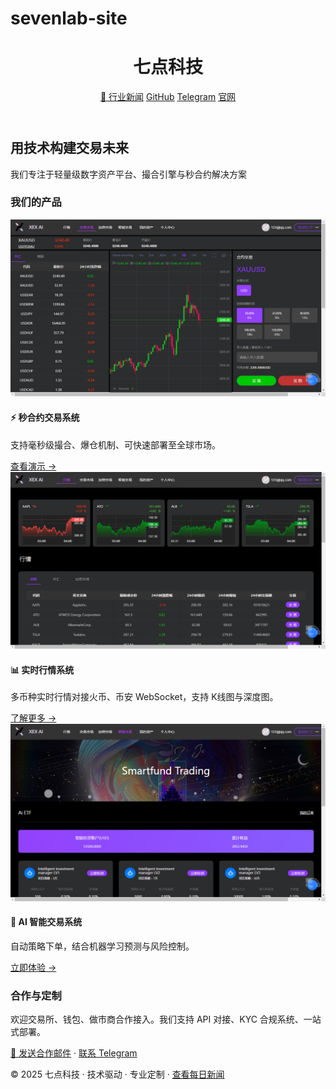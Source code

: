 # sevenlab-site
<!DOCTYPE html>
<html lang="zh">
<head>
  <meta charset="UTF-8">
  <meta name="viewport" content="width=device-width, initial-scale=1">
 
  <meta name="description" content="七点科技，专注于数字资产交易平台开发，提供产品导航与行业新闻聚合。">
  <meta name="keywords" content="七点科技, 数字货币交易系统, 区块链, 秒合约, 撮合引擎, 新闻聚合, GNews, GitHub Pages">
  <link rel="stylesheet" href="styles.css">
</head>
<body>
  <header>
    <h1>七点科技</h1>
    <nav>
      <a href="news.html">📰 行业新闻</a>
      <a href="https://github.com/jkjj8899">GitHub</a>
      <a href="https://t.me/sy89899">Telegram</a>
      <a href="https://www.3xex.com">官网</a>
    </nav>
  </header>

  <section class="hero">
    <h2>用技术构建交易未来</h2>
    <p>我们专注于轻量级数字资产平台、撮合引擎与秒合约解决方案</p>
  </section>

  
<section class="products">
  <h3>我们的产品</h3>

  <div class="product">
    <img src="images/trade.png" alt="秒合约交易系统">
    <div>
      <h4>⚡ 秒合约交易系统</h4>
      <p>支持毫秒级撮合、爆仓机制、可快速部署至全球市场。</p>
      <a href="https://jkjj8899.github.io/jkjj8899/">查看演示 →</a>
    </div>
  </div>

  <div class="product reverse">
    <img src="images/quote.png" alt="实时行情系统">
    <div>
      <h4>📊 实时行情系统</h4>
      <p>多币种实时行情对接火币、币安 WebSocket，支持 K线图与深度图。</p>
      <a href="https://www.3xex.com/quote">了解更多 →</a>
    </div>
  </div>

  <div class="product">
    <img src="images/etf.png" alt="AI 智能交易平台">
    <div>
      <h4>🧠 AI 智能交易系统</h4>
      <p>自动策略下单，结合机器学习预测与风险控制。</p>
      <a href="https://www.3xex.com/etf">立即体验 →</a>
    </div>
  </div>
</section>
  <section class="contact">
    <h3>合作与定制</h3>
    <p>欢迎交易所、钱包、做市商合作接入。我们支持 API 对接、KYC 合规系统、一站式部署。</p>
    <a href="mailto:your@email.com">📩 发送合作邮件</a> · 
    <a href="https://t.me/sy89899">联系 Telegram</a>
  </section>

  <footer>
    <p>© 2025 七点科技 · 技术驱动 · 专业定制 · <a href="news.html">查看每日新闻</a></p>
  </footer>
</body>
</html>
